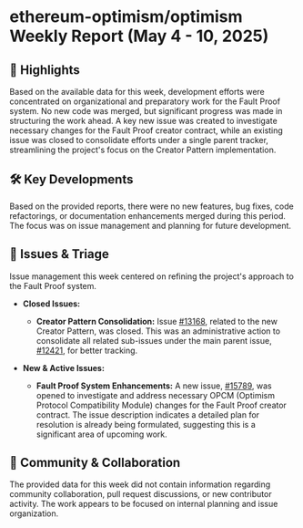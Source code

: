 # ethereum-optimism/optimism Weekly Report (May 4 - 10, 2025)

## 🚀 Highlights
Based on the available data for this week, development efforts were concentrated on organizational and preparatory work for the Fault Proof system. No new code was merged, but significant progress was made in structuring the work ahead. A key new issue was created to investigate necessary changes for the Fault Proof creator contract, while an existing issue was closed to consolidate efforts under a single parent tracker, streamlining the project's focus on the Creator Pattern implementation.

## 🛠️ Key Developments
Based on the provided reports, there were no new features, bug fixes, code refactorings, or documentation enhancements merged during this period. The focus was on issue management and planning for future development.

## 🐛 Issues & Triage
Issue management this week centered on refining the project's approach to the Fault Proof system.

- **Closed Issues:**
  - **Creator Pattern Consolidation:** Issue [#13168](https://github.com/ethereum-optimism/optimism/issues/13168), related to the new Creator Pattern, was closed. This was an administrative action to consolidate all related sub-issues under the main parent issue, [#12421](https://github.com/ethereum-optimism/optimism/issues/12421), for better tracking.

- **New & Active Issues:**
  - **Fault Proof System Enhancements:** A new issue, [#15789](https://github.com/ethereum-optimism/optimism/issues/15789), was opened to investigate and address necessary OPCM (Optimism Protocol Compatibility Module) changes for the Fault Proof creator contract. The issue description indicates a detailed plan for resolution is already being formulated, suggesting this is a significant area of upcoming work.

## 💬 Community & Collaboration
The provided data for this week did not contain information regarding community collaboration, pull request discussions, or new contributor activity. The work appears to be focused on internal planning and issue organization.